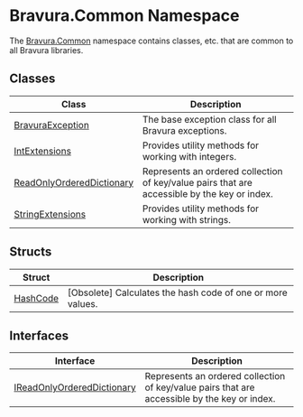 # Bravura.Common Namespace

The [Bravura.Common](./Bravura.Common.md) namespace contains classes, etc. that are common to all Bravura libraries.

## Classes
| Class | Description |
| --- | --- |
| [BravuraException](./BravuraException.md) | The base exception class for all Bravura exceptions. |
| [IntExtensions](./IntExtensions.md) | Provides utility methods for working with integers. |
| [ReadOnlyOrderedDictionary](./ReadOnlyOrderedDictionary.md) | Represents an ordered collection of key/value pairs that are accessible by the key or index. |
| [StringExtensions](./StringExtensions.md) | Provides utility methods for working with strings. |

## Structs
| Struct | Description |
| --- | --- |
| [HashCode](./HashCode.md) | [Obsolete] Calculates the hash code of one or more values. |

## Interfaces
| Interface | Description |
| --- | --- |
| [IReadOnlyOrderedDictionary](./IReadOnlyOrderedDictionary.md) | Represents an ordered collection of key/value pairs that are accessible by the key or index. |
